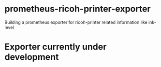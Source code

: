 # prometheus-ricoh-printer-exporter
Building a prometheus exporter for ricoh-printer related information like ink-level

# Exporter currently under development
